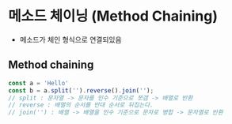 # 메소드 체이닝 (Method Chaining)

- 메소드가 체인 형식으로 연결되있음

## Method chaining

```js
const a = 'Hello'
const b = a.split('').reverse().join('');
// split : 문자열 -> 문자를 인수 기준으로 쪼갬 -> 배열로 반환
// reverse : 배열의 순서를 반대 순서로 뒤집는다.
// join('') : 배열 -> 배열을 인수 기준으로 문자로 병합 -> 문자열로 반환
```